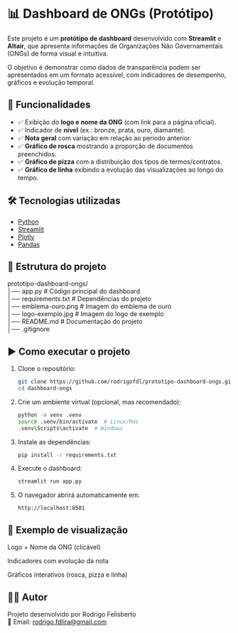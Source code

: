 # 📊 Dashboard de ONGs (Protótipo)

Este projeto é um **protótipo de dashboard** desenvolvido com **Streamlit** e **Altair**, que apresenta informações de Organizações Não Governamentais (ONGs) de forma visual e intuitiva.  

O objetivo é demonstrar como dados de transparência podem ser apresentados em um formato acessível, com indicadores de desempenho, gráficos e evolução temporal.  

## 🚀 Funcionalidades

- ✅ Exibição do **logo e nome da ONG** (com link para a página oficial).  
- ✅ Indicador de **nível** (ex.: bronze, prata, ouro, diamante).  
- ✅ **Nota geral** com variação em relação ao período anterior.  
- ✅ **Gráfico de rosca** mostrando a proporção de documentos preenchidos.  
- ✅ **Gráfico de pizza** com a distribuição dos tipos de termos/contratos.  
- ✅ **Gráfico de linha** exibindo a evolução das visualizações ao longo do tempo.  

## 🛠️ Tecnologias utilizadas

- [Python](https://www.python.org/)  
- [Streamlit](https://streamlit.io/)  
- [Plotly](https://plotly.com/)  
- [Pandas](https://pandas.pydata.org/)  

## 📂 Estrutura do projeto

prototipo-dashboard-ongs/  
│── app.py  # Código principal do dashboard  
│── requirements.txt  # Dependências do projeto  
│── emblema-ouro.png  # Imagem do emblema de ouro  
│── logo-exemplo.jpg  # Imagem do logo de exemplo  
│── README.md  # Documentação do projeto  
│── .gitignore  

## ▶️ Como executar o projeto

1. Clone o repositório:
    ```bash
    git clone https://github.com/rodrigofdl/prototipo-dashboard-ongs.git
    cd dashboard-ongs
    ```

2. Crie um ambiente virtual (opcional, mas recomendado):
    ```bash
    python -m venv .venv
    source .venv/bin/activate  # Linux/Mac
    .venv\Scripts\activate  # Windows
    ```

3. Instale as dependências:
    ```bash
    pip install -r requirements.txt
    ```
    
4. Execute o dashboard:
    ```bash
    streamlit run app.py
    ```

5. O navegador abrirá automaticamente em:
    ```arduino
    http://localhost:8501
    ```

## 📸 Exemplo de visualização

Logo + Nome da ONG (clicável)

Indicadores com evolução da nota

Gráficos interativos (rosca, pizza e linha)

## 👨‍💻 Autor

Projeto desenvolvido por Rodrigo Felisberto  
📧 Email: rodrigo.fdlira@gmail.com
